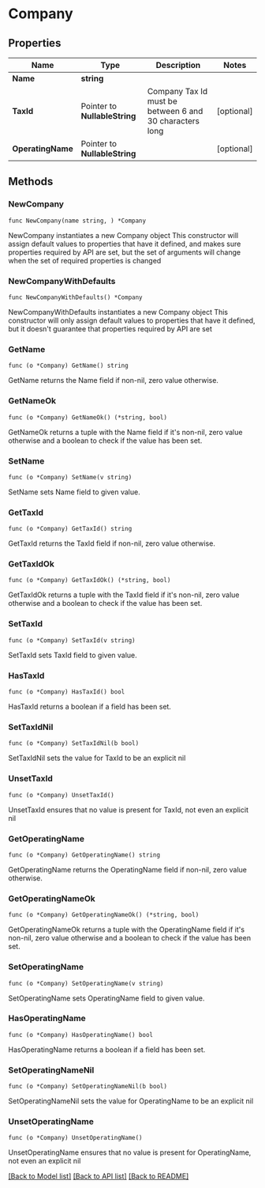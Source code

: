 # Company

## Properties

Name | Type | Description | Notes
------------ | ------------- | ------------- | -------------
**Name** | **string** |  | 
**TaxId** | Pointer to **NullableString** | Company Tax Id must be between 6 and 30 characters long | [optional] 
**OperatingName** | Pointer to **NullableString** |  | [optional] 

## Methods

### NewCompany

`func NewCompany(name string, ) *Company`

NewCompany instantiates a new Company object
This constructor will assign default values to properties that have it defined,
and makes sure properties required by API are set, but the set of arguments
will change when the set of required properties is changed

### NewCompanyWithDefaults

`func NewCompanyWithDefaults() *Company`

NewCompanyWithDefaults instantiates a new Company object
This constructor will only assign default values to properties that have it defined,
but it doesn't guarantee that properties required by API are set

### GetName

`func (o *Company) GetName() string`

GetName returns the Name field if non-nil, zero value otherwise.

### GetNameOk

`func (o *Company) GetNameOk() (*string, bool)`

GetNameOk returns a tuple with the Name field if it's non-nil, zero value otherwise
and a boolean to check if the value has been set.

### SetName

`func (o *Company) SetName(v string)`

SetName sets Name field to given value.


### GetTaxId

`func (o *Company) GetTaxId() string`

GetTaxId returns the TaxId field if non-nil, zero value otherwise.

### GetTaxIdOk

`func (o *Company) GetTaxIdOk() (*string, bool)`

GetTaxIdOk returns a tuple with the TaxId field if it's non-nil, zero value otherwise
and a boolean to check if the value has been set.

### SetTaxId

`func (o *Company) SetTaxId(v string)`

SetTaxId sets TaxId field to given value.

### HasTaxId

`func (o *Company) HasTaxId() bool`

HasTaxId returns a boolean if a field has been set.

### SetTaxIdNil

`func (o *Company) SetTaxIdNil(b bool)`

 SetTaxIdNil sets the value for TaxId to be an explicit nil

### UnsetTaxId
`func (o *Company) UnsetTaxId()`

UnsetTaxId ensures that no value is present for TaxId, not even an explicit nil
### GetOperatingName

`func (o *Company) GetOperatingName() string`

GetOperatingName returns the OperatingName field if non-nil, zero value otherwise.

### GetOperatingNameOk

`func (o *Company) GetOperatingNameOk() (*string, bool)`

GetOperatingNameOk returns a tuple with the OperatingName field if it's non-nil, zero value otherwise
and a boolean to check if the value has been set.

### SetOperatingName

`func (o *Company) SetOperatingName(v string)`

SetOperatingName sets OperatingName field to given value.

### HasOperatingName

`func (o *Company) HasOperatingName() bool`

HasOperatingName returns a boolean if a field has been set.

### SetOperatingNameNil

`func (o *Company) SetOperatingNameNil(b bool)`

 SetOperatingNameNil sets the value for OperatingName to be an explicit nil

### UnsetOperatingName
`func (o *Company) UnsetOperatingName()`

UnsetOperatingName ensures that no value is present for OperatingName, not even an explicit nil

[[Back to Model list]](../README.md#documentation-for-models) [[Back to API list]](../README.md#documentation-for-api-endpoints) [[Back to README]](../README.md)


